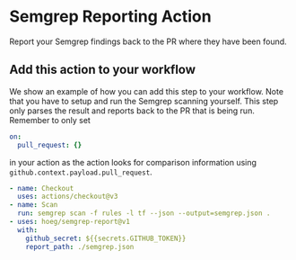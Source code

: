 # Semgrep Reporting Action

Report your Semgrep findings back to the PR where they have been found.

## Add this action to your workflow

We show an example of how you can add this step to your workflow.
Note that you have to setup and run the Semgrep scanning yourself.
This step only parses the result and reports back to the PR that is being run.
Remember to only set 

```yaml
on:
  pull_request: {}
```

in your action as the action looks for comparison information using `github.context.payload.pull_request`.

```yaml
- name: Checkout
  uses: actions/checkout@v3
- name: Scan
  run: semgrep scan -f rules -l tf --json --output=semgrep.json .
- uses: hoeg/semgrep-report@v1
  with:
    github_secret: ${{secrets.GITHUB_TOKEN}}
    report_path: ./semgrep.json
```
